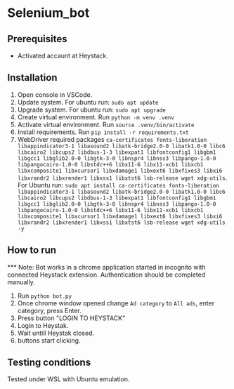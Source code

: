 # Selenium_bot

## Prerequisites

* Activated accaunt at Heystack.

## Installation

1. Open console in VSCode.
2. Update system. For ubuntu run: `sudo apt update` 
3. Upgrade system. For ubuntu run: `sudo apt upgrade` 
4. Create virtual environment. Run `python -m venv .venv`
5. Activate virtual environment. Run `source .venv/bin/activate`
6. Install requirements. Run `pip install -r requirements.txt `
7. WebDriver required packages `ca-certificates fonts-liberation libappindicator3-1 libasound2 libatk-bridge2.0-0 libatk1.0-0 libc6 libcairo2 libcups2 libdbus-1-3 libexpat1 libfontconfig1 libgbm1 libgcc1 libglib2.0-0 libgtk-3-0 libnspr4 libnss3 libpango-1.0-0 libpangocairo-1.0-0 libstdc++6 libx11-6 libx11-xcb1 libxcb1 libxcomposite1 libxcursor1 libxdamage1 libxext6 libxfixes3 libxi6 libxrandr2 libxrender1 libxss1 libxtst6 lsb-release wget xdg-utils`. For Ubuntu run: `sudo apt install ca-certificates fonts-liberation libappindicator3-1 libasound2 libatk-bridge2.0-0 libatk1.0-0 libc6 libcairo2 libcups2 libdbus-1-3 libexpat1 libfontconfig1 libgbm1 libgcc1 libglib2.0-0 libgtk-3-0 libnspr4 libnss3 libpango-1.0-0 libpangocairo-1.0-0 libstdc++6 libx11-6 libx11-xcb1 libxcb1 libxcomposite1 libxcursor1 libxdamage1 libxext6 libxfixes3 libxi6 libxrandr2 libxrender1 libxss1 libxtst6 lsb-release wget xdg-utils -y`

## How to run

*** Note: Bot works in a chrome application started in incognito with connected Heystack extension. Authentication should be completed manually. 

1. Run `python bot.py`
2. Once chrome window opened change `Ad category` to `All ads`, enter category, press Enter.
3. Press button "LOGIN TO HEYSTACK"
4. Login to Heystak.
5. Wait untill Heystak closed.
6. buttons start clicking.


## Testing conditions

Tested under WSL with Ubuntu emulation.